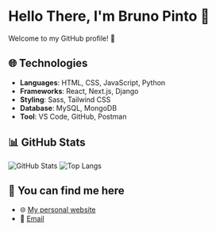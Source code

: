 # Hello There, I'm Bruno Pinto 👋

Welcome to my GitHub profile! 🚀

## 🌐 Technologies

- **Languages**: HTML, CSS, JavaScript, Python
- **Frameworks**: React, Next.js, Django
- **Styling**: Sass, Tailwind CSS
- **Database**: MySQL, MongoDB
- **Tool**: VS Code, GitHub, Postman
  
## 📊 GitHub Stats

![GitHub Stats](https://github-readme-stats.vercel.app/api?username=brunomaiapinto&show_icons=true&hide_title=true&count_private=true&hide=prs) ![Top Langs](https://github-readme-stats.vercel.app/api/top-langs/?username=brunomaiapinto&layout=compact)

## 📢 You can find me here

- 🌐 [My personal website](https://brunopinto.netlify.app/)
- 📧 [Email](mailto:brunommpinto@sapo.pt)
